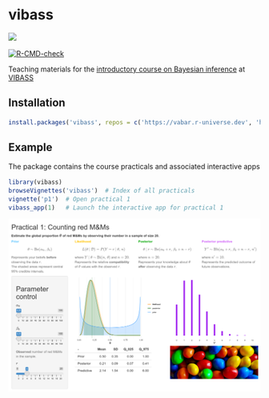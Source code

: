 
<!-- README.md is generated from README.Rmd. Please edit that file -->

# vibass

[<img src="http://vabar.es/images//widget_vibass6.png" width="300px"/>](http://vabar.es/events/vibass6/)

<!-- badges: start -->

[![R-CMD-check](https://github.com/VABAR/vibass/workflows/R-CMD-check/badge.svg)](https://github.com/VABAR/vibass/actions)
<!-- badges: end -->

Teaching materials for the [introductory course on Bayesian
inference](http://vabar.es/events/vibass6-intro/) at
[VIBASS](http://vabar.es/events/vibass6/)

## Installation

``` r
install.packages('vibass', repos = c('https://vabar.r-universe.dev', 'https://cloud.r-project.org'))
```

## Example

The package contains the course practicals and associated interactive
apps

``` r
library(vibass)
browseVignettes('vibass')  # Index of all practicals
vignette('p1')  # Open practical 1
vibass_app(1)   # Launch the interactive app for practical 1
```

![](man/figures/p1_app.png)
